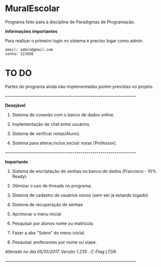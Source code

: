 # MuralEscolar
Programa feito para a disciplina de Paradigmas de Programação.

**Informações importantes**

Para realizar o primeiro login no sistema é preciso logar como admin.

```
email: admin@gmail.com
senha: 123456
```

# TO DO

Partes do programa ainda não implementadas porém previstas no projeto.

***------------------------------------------------------------------***

**Desejável**
 
 1. Sistema de conexão com o banco de dados online.
 
 2. Implementação de chat entre usuários.
 
 3. Sistema de verificar notas(Aluno).
 
 4. Sistema para alterar,incluir,excluir notas (Professor).
 
 ***------------------------------------------------------------------***
 
**Importante**

 1. Sistema de encriptação de senhas no banco de dados.(Francisco - 10% Ready)
 
 2. Otimizar o uso de threads no programa.
 
 3. Sistema de cadastro de usuários novos (sem ser já estando logado)
 
 4. Sistema de recuperação de senhas
 
 5. Aprimorar o menu inicial 
 
 6. Pesquisar por alunos nome ou matricula.
 
 7. Fazer a aba "Sobre" do menu inicial.
 
 8. Pesquisar professores por nome ou siape.
 
 *Alterado no dia 05/10/2017. Versão 1.235 . C-Flag LTDA*
 
  ***------------------------------------------------------------------***

